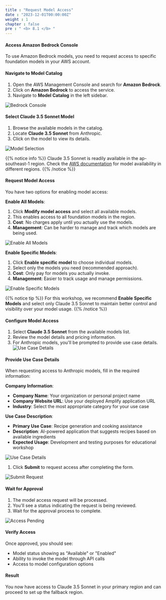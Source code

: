```yaml
---
title : "Request Model Access"
date : "2023-12-01T00:00:00Z"
weight : 1
chapter : false
pre : " <b> 8.1 </b> "
---
```


#### Access Amazon Bedrock Console

To use Amazon Bedrock models, you need to request access to specific foundation models in your AWS account.

#### Navigate to Model Catalog

1. Open the AWS Management Console and search for **Amazon Bedrock**.
2. Click on **Amazon Bedrock** to access the service.
3. Navigate to **Model Catalog** in the left sidebar.

![Bedrock Console](/images/8/8-1.png?featherlight=false&width=90pc)

#### Select Claude 3.5 Sonnet Model

1. Browse the available models in the catalog.
2. Locate **Claude 3.5 Sonnet** from Anthropic.
3. Click on the model to view its details.

![Model Selection](/images/8/8-2.png?featherlight=false&width=90pc)

{{% notice info %}}
Claude 3.5 Sonnet is readily available in the ap-southeast-1 region. Check the [AWS documentation](https://docs.aws.amazon.com/bedrock/latest/userguide/models-regions.html) for model availability in different regions.
{{% /notice %}}

#### Request Model Access

You have two options for enabling model access:

**Enable All Models**:
1. Click **Modify model access** and select all available models.
2. This enables access to all foundation models in the region.
3. **Cost**: No charges apply until you actually use the models.
4. **Management**: Can be harder to manage and track which models are being used.

![Enable All Models](/images/8/8-3.png?featherlight=false&width=90pc)

**Enable Specific Models**:
1. Click **Enable specific model** to choose individual models.
2. Select only the models you need (recommended approach).
3. **Cost**: Only pay for models you actually invoke.
4. **Management**: Easier to track usage and manage permissions.

![Enable Specific Models](/images/8/8-5.png?featherlight=false&width=90pc)

{{% notice tip %}}
For this workshop, we recommend **Enable Specific Models** and select only Claude 3.5 Sonnet to maintain better control and visibility over your model usage.
{{% /notice %}}

#### Configure Model Access

1. Select **Claude 3.5 Sonnet** from the available models list.
2. Review the model details and pricing information.
3. For Anthropic models, you'll be prompted to provide use case details.
![Use Case Details](/images/8/8-6.png?featherlight=false&width=90pc)

#### Provide Use Case Details

When requesting access to Anthropic models, fill in the required information:

**Company Information**:
- **Company Name**: Your organization or personal project name
- **Company Website URL**: Use your deployed Amplify application URL
- **Industry**: Select the most appropriate category for your use case

**Use Case Description**:
- **Primary Use Case**: Recipe generation and cooking assistance
- **Description**: AI-powered application that suggests recipes based on available ingredients
- **Expected Usage**: Development and testing purposes for educational workshop

![Use Case Details](/images/8/8-7.png?featherlight=false&width=90pc)

1. Click **Submit** to request access after completing the form.

![Submit Request](/images/8/8-8.png?featherlight=false&width=90pc)

#### Wait for Approval

1. The model access request will be processed.
2. You'll see a status indicating the request is being reviewed.
3. Wait for the approval process to complete.

![Access Pending](/images/8/8-9.png?featherlight=false&width=90pc)

#### Verify Access

Once approved, you should see:
- Model status showing as "Available" or "Enabled"
- Ability to invoke the model through API calls
- Access to model configuration options

#### Result

You now have access to Claude 3.5 Sonnet in your primary region and can proceed to set up the fallback region.